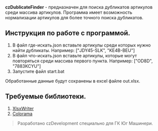 **czDublicateFinder** - предназначен для поиска дубликатов артикулов среди массива артикулов. Программа имеет возможность нормализации артикулов для более точного поиска дубликатов.

## Инструкция по работе с программой.
1. В файл где-искать.json вставьте артикулы среди которых нужно найти дубликаты. Например: ["JDY45-SLK", "KE4B-BEU"]
2. В файл что-искать.json вставьте артикулы, которые могут повторяться среди массива первого пункта. Например: ["OD8D", "7883KCYU"]
3. Запустите файл start.bat

Обработанные данные будут сохранены в excel файле out.xlsx.

## Требуемые библиотеки.
1. [XlsxWriter](https://pypi.org/project/XlsxWriter/)
2. [Colorama](https://pypi.org/project/colorama/)

> Разработано czDevelopment специально для ГК Юг Машинери.
